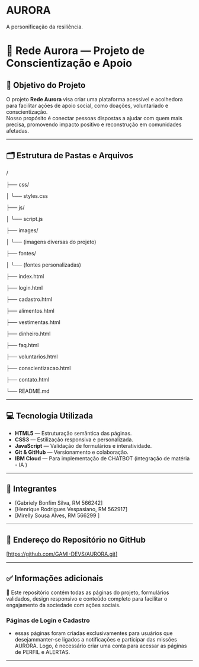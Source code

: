 # AURORA
A personificação da resiliência.
# 🌟 Rede Aurora — Projeto de Conscientização e Apoio

## 🎯 Objetivo do Projeto

O projeto **Rede Aurora** visa criar uma plataforma acessível e acolhedora para facilitar ações de apoio social, como doações, voluntariado e conscientização.  
Nosso propósito é conectar pessoas dispostas a ajudar com quem mais precisa, promovendo impacto positivo e reconstrução em comunidades afetadas.

---

## 🗂️ Estrutura de Pastas e Arquivos

/

├── css/

│ └── styles.css

├── js/

│ └── script.js

├── images/

│ └── (imagens diversas do projeto)

├── fontes/

│ └── (fontes personalizadas)

├── index.html

├── login.html

├── cadastro.html

├── alimentos.html

├── vestimentas.html

├── dinheiro.html

├── faq.html

├── voluntarios.html

├── conscientizacao.html

├── contato.html

└── README.md


---

## 💻 Tecnologia Utilizada

- **HTML5** — Estruturação semântica das páginas.
- **CSS3** — Estilização responsiva e personalizada.
- **JavaScript** — Validação de formulários e interatividade.
- **Git & GitHub** — Versionamento e colaboração.
- **IBM Cloud** — Para implementação de CHATBOT (integração de matéria - IA )

---

## 👥 Integrantes

- [Gabriely Bonfim Silva, RM 566242]
- [Henrique Rodrigues Vespasiano, RM 562917]
- [Mirelly Sousa Alves, RM 566299 ]

---

## 🔗 Endereço do Repositório no GitHub

[https://github.com/GAMI-DEVS/AURORA.git]

---

## ✅ Informações adicionais

📌 Este repositório contém todas as páginas do projeto, formulários validados, design responsivo e conteúdo completo para facilitar o engajamento da sociedade com ações sociais.

### Páginas de Login e Cadastro 
- essas páginas foram criadas exclusivamentes para usuários que desejammanter-se ligados a notificações e participar das missões AURORA. Logo, é necessário criar uma conta para acessar as páginas de PERFIL e ALERTAS. 
---